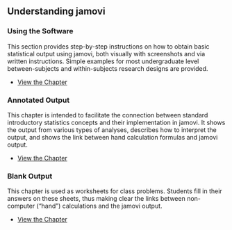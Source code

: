 ## Understanding jamovi 

### Using the Software

This section provides step-by-step instructions on how to obtain basic statistical output using jamovi, both visually with screenshots and via written instructions. Simple examples for most undergraduate level between-subjects and within-subjects research designs are provided.

- [View the Chapter](./using-software/)

### Annotated Output

This chapter is intended to facilitate the connection between standard introductory statistics concepts and their implementation in jamovi. It shows the output from various types of analyses, describes how to interpret the output, and shows the link between hand calculation formulas and jamovi output. 

- [View the Chapter](./annotated-output/)

### Blank Output

This chapter is used as worksheets for class problems. Students fill in their answers on these sheets, thus making clear the links between non-computer (“hand”) calculations and the jamovi output.

- [View the Chapter](./blank-output/)

